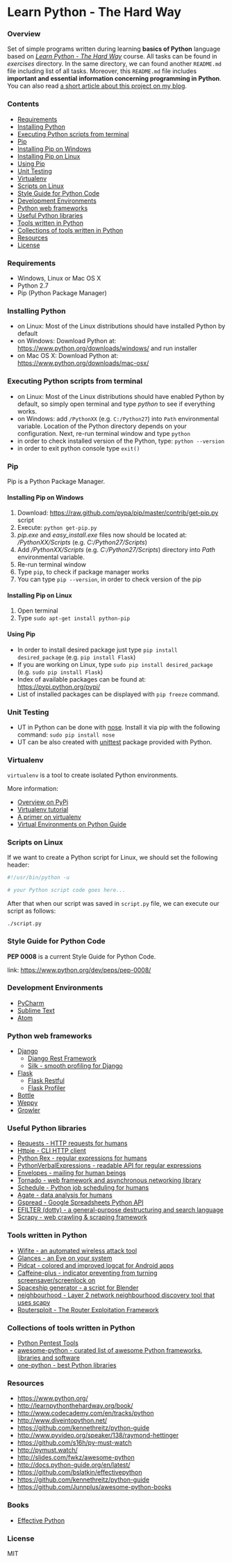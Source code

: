Learn Python - The Hard Way
=========================

### Overview

Set of simple programs written during learning **basics of Python** language based on *[Learn Python - The Hard Way](http://learnpythonthehardway.org/book/)* course. All tasks can be found in *exercises* directory. In the same directory, we can found another `README.md` file including list of all tasks. Moreover, this `README.md` file includes **important and essential information concerning programming in Python**. You can also read [a short article about this project on my blog](http://blog.wittchen.biz.pl/learning-python/).

### Contents
* [Requirements](#requirements)
* [Installing Python](#installing-python)
* [Executing Python scripts from terminal](#executing-python-scripts-from-terminal)
* [Pip](#pip)
 * [Installing Pip on Windows](#installing-pip-on-windows)
 * [Installing Pip on Linux](#installing-pip-on-linux)
 * [Using Pip](#using-pip)
* [Unit Testing](#unit-testing)
* [Virtualenv](#virtualenv)
* [Scripts on Linux](#scripts-on-linux)
* [Style Guide for Python Code](#style-guide-for-python-code)
* [Development Environments](#development-environments)
* [Python web frameworks](#python-web-frameworks)
* [Useful Python libraries](#useful-python-libraries)
* [Tools written in Python](#tools-written-in-python)
* [Collections of tools written in Python](#collections-of-tools-written-in-python)
* [Resources](#resources)
* [License](#license)

### Requirements
* Windows, Linux or Mac OS X
* Python 2.7
* Pip (Python Package Manager)

### Installing Python
* on Linux: Most of the Linux distributions should have installed Python by default
* on Windows: Download Python at: https://www.python.org/downloads/windows/ and run installer
* on Mac OS X: Download Python at: https://www.python.org/downloads/mac-osx/

### Executing Python scripts from terminal
* on Linux: Most of the Linux distributions should have enabled Python by default, so simply open terminal and type *python* to see if everything works.
* on Windows: add `/PythonXX` (e.g. `C:/Python27`) into `Path` environmental variable. Location of the Python directory depends on your configuration. Next, re-run terminal window and type `python`
* in order to check installed version of the Python, type: `python --version`
* in order to exit python console type `exit()`

### Pip
Pip is a Python Package Manager.

#### Installing Pip on Windows
1. Download: https://raw.github.com/pypa/pip/master/contrib/get-pip.py script
2. Execute: `python get-pip.py`
3. *pip.exe* and *easy_install.exe* files now should be located at: */PythonXX/Scripts* (e.g. *C:/Python27/Scripts*)
4. Add */PythonXX/Scripts* (e.g. *C:/Python27/Scripts*) directory into *Path* environmental variable.
5. Re-run terminal window
6. Type `pip`, to check if package manager works
7. You can type `pip --version`, in order to check version of the pip

#### Installing Pip on Linux
1. Open terminal
2. Type `sudo apt-get install python-pip`

#### Using Pip
* In order to install desired package just type `pip install desired_package` (e.g. `pip install Flask`)
* If you are working on Linux, type `sudo pip install desired_package` (e.g. `sudo pip install Flask`)
* Index of available packages can be found at: https://pypi.python.org/pypi/
* List of installed packages can be displayed with `pip freeze` command.

### Unit Testing
* UT in Python can be done with [nose](https://pypi.python.org/pypi/nose/). Install it via pip with the following command: `sudo pip install nose`
* UT can be also created with [unittest](https://docs.python.org/2/library/unittest.html) package provided with Python.

### Virtualenv

`virtualenv` is a tool to create isolated Python environments.

More information:
* [Overview on PyPi](https://pypi.python.org/pypi/virtualenv)
* [Virtualenv tutorial](http://simononsoftware.com/virtualenv-tutorial/)
* [A primer on virtualenv](http://iamzed.com/2009/05/07/a-primer-on-virtualenv/)
* [Virtual Environments on Python Guide](http://docs.python-guide.org/en/latest/dev/virtualenvs/)

### Scripts on Linux

If we want to create a Python script for Linux, we should set the following header:

```python
#!/usr/bin/python -u

# your Python script code goes here...
```

After that when our script was saved in `script.py` file, we can execute our script as follows:

```
./script.py
```

### Style Guide for Python Code

**PEP 0008** is a current Style Guide for Python Code.

link: https://www.python.org/dev/peps/pep-0008/

### Development Environments
* [PyCharm](https://www.jetbrains.com/pycharm/)
* [Sublime Text](http://www.sublimetext.com/)
* [Atom](https://atom.io/)

### Python web frameworks
* [Django](https://www.djangoproject.com/)
  * [Django Rest Framework](https://github.com/tomchristie/django-rest-framework)
  * [Silk - smooth profiling for Django](https://github.com/mtford90/silk)
* [Flask](http://flask.pocoo.org/)
  * [Flask Restful](https://github.com/flask-restful/flask-restful)
  * [Flask Profiler](https://github.com/muatik/flask-profiler)
* [Bottle](http://bottlepy.org/)
* [Weppy](https://github.com/gi0baro/weppy)
* [Growler](https://github.com/pyGrowler/Growler)

### Useful Python libraries
* [Requests - HTTP requests for humans](https://github.com/kennethreitz/requests)
* [Httpie - CLI HTTP client](https://github.com/jkbrzt/httpie)
* [Python Rex - regular expressions for humans](https://github.com/cypreess/python-rex)
* [PythonVerbalExpressions - readable API for regular expressions](https://github.com/VerbalExpressions/PythonVerbalExpressions)
* [Envelopes - mailing for human beings](https://github.com/tomekwojcik/envelopes)
* [Tornado - web framework and asynchronous networking library](https://github.com/tornadoweb/tornado)
* [Schedule - Python job scheduling for humans](https://github.com/dbader/schedule)
* [Agate - data analysis for humans](https://github.com/onyxfish/agate)
* [Gspread - Google Spreadsheets Python API](https://github.com/burnash/gspread)
* [EFILTER (dotty) - a general-purpose destructuring and search language](https://github.com/google/dotty)
* [Scrapy - web crawling & scraping framework](https://github.com/scrapy/scrapy)

### Tools written in Python

* [Wifite - an automated wireless attack tool](https://github.com/derv82/wifite)
* [Glances - an Eye on your system](https://github.com/nicolargo/glances)
* [Pidcat - colored and improved logcat for Android apps](https://github.com/JakeWharton/pidcat)
* [Caffeine-plus - indicator preventing from turning screensaver/screenlock on](https://github.com/mildmojo/caffeine-plus)
* [Spaceship generator - a script for Blender](https://github.com/a1studmuffin/SpaceshipGenerator)
* [neighbourhood - Layer 2 network neighbourhood discovery tool that uses scapy](https://github.com/bwaldvogel/neighbourhood)
* [Routersploit - The Router Exploitation Framework](https://github.com/reverse-shell/routersploit)

### Collections of tools written in Python
* [Python Pentest Tools](https://github.com/dloss/python-pentest-tools)
* [awesome-python - curated list of awesome Python frameworks, libraries and software](https://github.com/vinta/awesome-python)
* [one-python - best Python libraries](https://github.com/geekan/one-python)

### Resources
* https://www.python.org/
* http://learnpythonthehardway.org/book/
* http://www.codecademy.com/en/tracks/python
* http://www.diveintopython.net/
* https://github.com/kennethreitz/python-guide
* http://www.pyvideo.org/speaker/138/raymond-hettinger
* https://github.com/s16h/py-must-watch
* http://pymust.watch/
* http://slides.com/fwkz/awesome-python
* http://docs.python-guide.org/en/latest/
* https://github.com/bslatkin/effectivepython
* https://github.com/kennethreitz/python-guide
* https://github.com/Junnplus/awesome-python-books

### Books
* [Effective Python](http://www.effectivepython.com/)

### License
MIT
